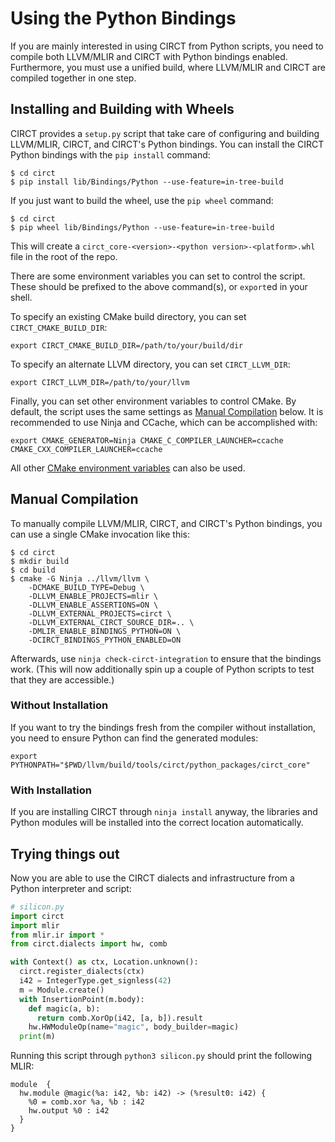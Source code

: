 # Using the Python Bindings

If you are mainly interested in using CIRCT from Python scripts, you need to compile both LLVM/MLIR and CIRCT with Python bindings enabled. Furthermore, you must use a unified build, where LLVM/MLIR and CIRCT are compiled together in one step. 

## Installing and Building with Wheels

CIRCT provides a `setup.py` script that take care of configuring and building LLVM/MLIR, CIRCT, and CIRCT's Python bindings. You can install the CIRCT Python bindings with the `pip install` command:

```
$ cd circt
$ pip install lib/Bindings/Python --use-feature=in-tree-build
```

If you just want to build the wheel, use the `pip wheel` command:

```
$ cd circt
$ pip wheel lib/Bindings/Python --use-feature=in-tree-build
```

This will create a `circt_core-<version>-<python version>-<platform>.whl` file in the root of the repo.

There are some environment variables you can set to control the script. These should be prefixed to the above command(s), or `export`ed in your shell.

To specify an existing CMake build directory, you can set `CIRCT_CMAKE_BUILD_DIR`:

```
export CIRCT_CMAKE_BUILD_DIR=/path/to/your/build/dir
```

To specify an alternate LLVM directory, you can set `CIRCT_LLVM_DIR`:

```
export CIRCT_LLVM_DIR=/path/to/your/llvm
```

Finally, you can set other environment variables to control CMake. By default, the script uses the same settings as [Manual Compilation](#manual-compilation) below. It is recommended to use Ninja and CCache, which can be accomplished with:

```
export CMAKE_GENERATOR=Ninja CMAKE_C_COMPILER_LAUNCHER=ccache CMAKE_CXX_COMPILER_LAUNCHER=ccache
```

All other [CMake environment variables](https://cmake.org/cmake/help/latest/manual/cmake-env-variables.7.html) can also be used.

## Manual Compilation

To manually compile LLVM/MLIR, CIRCT, and CIRCT's Python bindings, you can use a single CMake invocation like this:

```
$ cd circt
$ mkdir build
$ cd build
$ cmake -G Ninja ../llvm/llvm \
    -DCMAKE_BUILD_TYPE=Debug \
    -DLLVM_ENABLE_PROJECTS=mlir \
    -DLLVM_ENABLE_ASSERTIONS=ON \
    -DLLVM_EXTERNAL_PROJECTS=circt \
    -DLLVM_EXTERNAL_CIRCT_SOURCE_DIR=.. \
    -DMLIR_ENABLE_BINDINGS_PYTHON=ON \
    -DCIRCT_BINDINGS_PYTHON_ENABLED=ON
```

Afterwards, use `ninja check-circt-integration` to ensure that the bindings work. (This will now additionally spin up a couple of Python scripts to test that they are accessible.)

### Without Installation

If you want to try the bindings fresh from the compiler without installation, you need to ensure Python can find the generated modules:

```
export PYTHONPATH="$PWD/llvm/build/tools/circt/python_packages/circt_core"
```

### With Installation

If you are installing CIRCT through `ninja install` anyway, the libraries and Python modules will be installed into the correct location automatically.

## Trying things out

Now you are able to use the CIRCT dialects and infrastructure from a Python interpreter and script:

```python
# silicon.py
import circt
import mlir
from mlir.ir import *
from circt.dialects import hw, comb

with Context() as ctx, Location.unknown():
  circt.register_dialects(ctx)
  i42 = IntegerType.get_signless(42)
  m = Module.create()
  with InsertionPoint(m.body):
    def magic(a, b):
      return comb.XorOp(i42, [a, b]).result
    hw.HWModuleOp(name="magic", body_builder=magic)
  print(m)
```

Running this script through `python3 silicon.py` should print the following MLIR:

```mlir
module  {
  hw.module @magic(%a: i42, %b: i42) -> (%result0: i42) {
    %0 = comb.xor %a, %b : i42
    hw.output %0 : i42
  }
}
```
